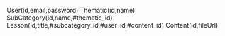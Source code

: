 User(id,email,password)
Thematic(id,name)
SubCategory(id,name,#thematic_id)
Lesson(id,title,#subcategory_id,#user_id,#content_id)
Content(id,fileUrl)
